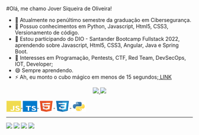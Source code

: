 #Olá, me chamo Jover Siqueira de Oliveira!

- 🔭 Atualmente no penúltimo semestre da graduação em Cibersegurança.
- 🌱 Possuo conhecimentos em Python, Javascript, Html5, CSS3, Versionamento de código.
- 👯 Estou participando do DIO - Santander Bootcamp Fullstack 2022, aprendendo sobre Javascript, Html5, CSS3, Angular, Java e Spring Boot.
- 🤔 Interesses em Programação, Pentests, CTF, Red Team, DevSecOps, IOT, Developer; 
- 😄 Sempre aprendendo.
- ⚡ Ah, eu monto o cubo mágico em menos de 15 segundos;<a href="https://www.youtube.com/watch?v=C4j8XLjov3Y"> LINK</a> 

<div align="center">
  <a href="https://github.com/JoverSioli">
  <img height="180em" src="https://github-readme-stats.vercel.app/api?username=JoverSioli&show_icons=true&theme=dark&include_all_commits=true&count_private=true"/>
  <img height="180em" src="https://github-readme-stats.vercel.app/api/top-langs/?username=JoverSioli&layout=compact&langs_count=7&theme=dark"/>
</div>

<div style="display: inline_block"><br>
  <img align="center" alt="Jover-Js" height="30" width="40" src="https://raw.githubusercontent.com/devicons/devicon/master/icons/javascript/javascript-plain.svg">
  <img align="center" alt="Jover-Ts" height="30" width="40" src="https://raw.githubusercontent.com/devicons/devicon/master/icons/typescript/typescript-plain.svg">  
  <img align="center" alt="Jover-HTML" height="30" width="40" src="https://raw.githubusercontent.com/devicons/devicon/master/icons/html5/html5-original.svg">
  <img align="center" alt="Jover-CSS" height="30" width="40" src="https://raw.githubusercontent.com/devicons/devicon/master/icons/css3/css3-original.svg">
  <img align="center" alt="Jover-Python" height="30" width="40" src="https://raw.githubusercontent.com/devicons/devicon/master/icons/python/python-original.svg">
</div>
 
___

<div> 
  <a href="https://www.youtube.com/channel/UCs6McisQFxWrLslUktEUQiw" target="_blank"><img src="https://img.shields.io/badge/YouTube-FF0000?style=for-the-badge&logo=youtube&logoColor=white" target="_blank"></a>
  <a href="https://www.instagram.com/siolijover/" target="_blank"><img src="https://img.shields.io/badge/-Instagram-%23E4405F?style=for-the-badge&logo=instagram&logoColor=white" target="_blank"></a> 	
  <a href = "mailto:joversioli@gmail.com"><img src="https://img.shields.io/badge/-Gmail-%23333?style=for-the-badge&logo=gmail&logoColor=white" target="_blank"></a>
  <a href="https://www.linkedin.com/in/jover-siqueira-de-oliveira-73162210b/" target="_blank"><img src="https://img.shields.io/badge/-LinkedIn-%230077B5?style=for-the-badge&logo=linkedin&logoColor=white" target="_blank"></a> 
</div>

